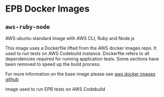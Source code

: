 # EPB Docker Images

## `aws-ruby-node`

AWS ubuntu standard image with AWS CLI, Ruby and Node.js

This image uses a Dockerfile lifted from the AWS docker images repo.
It used to run tests on AWS Codebuild instance. Dockerfile refers to all dependencies required for running application tests.
Some sections have been removed to speed up the build process.


For more information on the base image please see
[aws docker images github](https://github.com/aws/aws-codebuild-docker-images)

image used to run EPB tests on AWS Codebuild 
